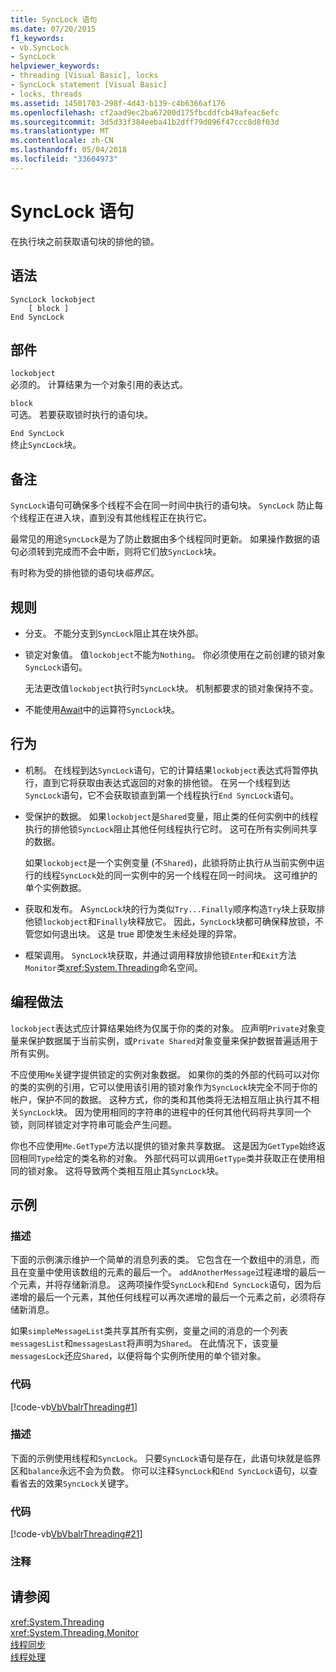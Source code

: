 ```yaml
---
title: SyncLock 语句
ms.date: 07/20/2015
f1_keywords:
- vb.SyncLock
- SyncLock
helpviewer_keywords:
- threading [Visual Basic], locks
- SyncLock statement [Visual Basic]
- locks, threads
ms.assetid: 14501703-298f-4d43-b139-c4b6366af176
ms.openlocfilehash: cf2aad9ec2ba67200d175fbcddfcb49afeac6efc
ms.sourcegitcommit: 3d5d33f384eeba41b2dff79d096f47ccc8d8f03d
ms.translationtype: MT
ms.contentlocale: zh-CN
ms.lasthandoff: 05/04/2018
ms.locfileid: "33604973"
---
```

# <a name="synclock-statement"></a>SyncLock 语句
在执行块之前获取语句块的排他的锁。  
  
## <a name="syntax"></a>语法  
  
```  
SyncLock lockobject  
    [ block ]  
End SyncLock  
```  
  
## <a name="parts"></a>部件  
 `lockobject`  
 必须的。 计算结果为一个对象引用的表达式。  
  
 `block`  
 可选。 若要获取锁时执行的语句块。  
  
 `End SyncLock`  
 终止`SyncLock`块。  
  
## <a name="remarks"></a>备注  
 `SyncLock`语句可确保多个线程不会在同一时间中执行的语句块。 `SyncLock` 防止每个线程正在进入块，直到没有其他线程正在执行它。  
  
 最常见的用途`SyncLock`是为了防止数据由多个线程同时更新。 如果操作数据的语句必须转到完成而不会中断，则将它们放`SyncLock`块。  
  
 有时称为受的排他锁的语句块*临界区*。  
  
## <a name="rules"></a>规则  
  
-   分支。 不能分支到`SyncLock`阻止其在块外部。  
  
-   锁定对象值。 值`lockobject`不能为`Nothing`。 你必须使用在之前创建的锁对象`SyncLock`语句。  
  
     无法更改值`lockobject`执行时`SyncLock`块。 机制都要求的锁对象保持不变。  
  
-   不能使用[Await](../../../visual-basic/language-reference/operators/await-operator.md)中的运算符`SyncLock`块。  
  
## <a name="behavior"></a>行为  
  
-   机制。 在线程到达`SyncLock`语句，它的计算结果`lockobject`表达式将暂停执行，直到它将获取由表达式返回的对象的排他锁。 在另一个线程到达`SyncLock`语句，它不会获取锁直到第一个线程执行`End SyncLock`语句。  
  
-   受保护的数据。 如果`lockobject`是`Shared`变量，阻止类的任何实例中的线程执行的排他锁`SyncLock`阻止其他任何线程执行它时。 这可在所有实例间共享的数据。  
  
     如果`lockobject`是一个实例变量 (不`Shared`)，此锁将防止执行从当前实例中运行的线程`SyncLock`处的同一实例中的另一个线程在同一时间块。 这可维护的单个实例数据。  
  
-   获取和发布。 A`SyncLock`块的行为类似`Try...Finally`顺序构造`Try`块上获取排他锁`lockobject`和`Finally`块释放它。 因此，`SyncLock`块都可确保释放锁，不管您如何退出块。 这是 true 即使发生未经处理的异常。  
  
-   框架调用。 `SyncLock`块获取，并通过调用释放排他锁`Enter`和`Exit`方法`Monitor`类<xref:System.Threading>命名空间。  
  
## <a name="programming-practices"></a>编程做法  
 `lockobject`表达式应计算结果始终为仅属于你的类的对象。 应声明`Private`对象变量来保护数据属于当前实例，或`Private Shared`对象变量来保护数据普遍适用于所有实例。  
  
 不应使用`Me`关键字提供锁定的实例对象数据。 如果你的类的外部的代码可以对你的类的实例的引用，它可以使用该引用的锁对象作为`SyncLock`块完全不同于你的帐户，保护不同的数据。 这种方式，你的类和其他类将无法相互阻止执行其不相关`SyncLock`块。 因为使用相同的字符串的进程中的任何其他代码将共享同一个锁，则同样锁定对字符串可能会产生问题。  
  
 你也不应使用`Me.GetType`方法以提供的锁对象共享数据。 这是因为`GetType`始终返回相同`Type`给定的类名称的对象。 外部代码可以调用`GetType`类并获取正在使用相同的锁对象。 这将导致两个类相互阻止其`SyncLock`块。  
  
## <a name="examples"></a>示例  
  
### <a name="description"></a>描述  
 下面的示例演示维护一个简单的消息列表的类。 它包含在一个数组中的消息，而且在变量中使用该数组的元素的最后一个。 `addAnotherMessage`过程递增的最后一个元素，并将存储新消息。 这两项操作受`SyncLock`和`End SyncLock`语句，因为后递增的最后一个元素，其他任何线程可以再次递增的最后一个元素之前，必须将存储新消息。  
  
 如果`simpleMessageList`类共享其所有实例，变量之间的消息的一个列表`messagesList`和`messagesLast`将声明为`Shared`。 在此情况下，该变量`messagesLock`还应`Shared`，以便将每个实例所使用的单个锁对象。  
  
### <a name="code"></a>代码  
 [!code-vb[VbVbalrThreading#1](../../../visual-basic/language-reference/statements/codesnippet/VisualBasic/synclock-statement_1.vb)]  
  
### <a name="description"></a>描述  
 下面的示例使用线程和`SyncLock`。 只要`SyncLock`语句是存在，此语句块就是临界区和`balance`永远不会为负数。 你可以注释`SyncLock`和`End SyncLock`语句，以查看省去的效果`SyncLock`关键字。  
  
### <a name="code"></a>代码  
 [!code-vb[VbVbalrThreading#21](../../../visual-basic/language-reference/statements/codesnippet/VisualBasic/synclock-statement_2.vb)]  
  
### <a name="comments"></a>注释  
  
## <a name="see-also"></a>请参阅  
 <xref:System.Threading>  
 <xref:System.Threading.Monitor>  
 [线程同步](../../programming-guide/concepts/threading/thread-synchronization.md)  
 [线程处理](../../programming-guide/concepts/threading/index.md)
